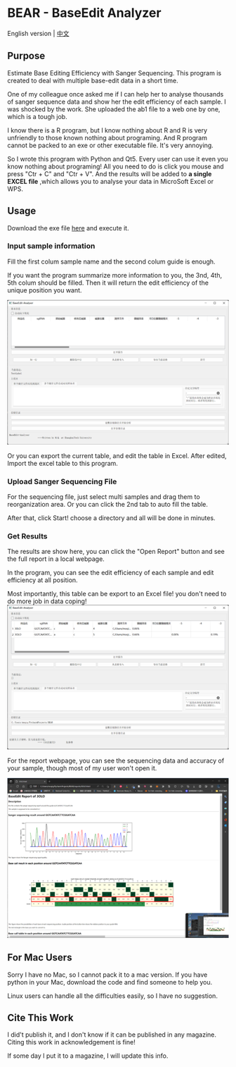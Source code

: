 # BEAR - BaseEdit Analyzer
English version | [中文](/README_zh.md)
## Purpose
Estimate Base Editing Efficiency with Sanger Sequencing. This program is created to deal with multiple base-edit data in a short time.

One of my colleague once asked me if I can help her to analyse thousands of 
sanger sequence data and show her the edit efficiency of each sample. I was shocked
by the work. She uploaded the ab1 file to a web one by one, which is a tough job.

I know there is a R program, but I know nothing about R and R is very unfriendly
to those known nothing about programing. And R program cannot be packed to
an exe or other executable file. It's very annoying.

So I wrote this program with Python and Qt5. Every user can use it 
even you know nothing about programing! All you need to do is click you mouse
and press "Ctr + C" and "Ctr + V". And the results will be added to **a single EXCEL file**
,which allows you to analyse your data in MicroSoft Excel or WPS.

## Usage
Download the exe file [here](https://github.com/Masterchiefm/BEAR/releases/latest) and execute it.

### Input sample information
Fill the first colum sample name  and the second colum guide is enough. 

If you want the program summarize more information to you, the 3nd, 4th, 5th
colum should be filled. Then it will return the edit efficiency of the unique
position you want.

![](/screenshot.png)

Or you can export the current table, and edit the table in Excel. After edited,
Import the excel table to this program.

### Upload Sanger Sequencing File
For the sequencing file, just select multi samples and drag them to reorganization 
area. Or you can click the 2nd tab to auto fill the table.

After that, click Start! choose a directory and all will be done in minutes.

### Get Results
The results are show here, you can click the "Open Report" button and see the full
report in a local webpage.


In the program, you can see the edit efficiency of each sample and edit efficiency 
at all position.

Most importantly, this table can be export to an Excel file! you don't need
to do more job in data coping!
![](/screenshot2.png)

For the report webpage, you can see the sequencing data and accuracy of your sample, though
most of my user won't open it.

![](/screenshot3.png)


## For Mac Users
Sorry I have no Mac, so I cannot pack it to a mac version. If you have python in your Mac,
download the code and find someone to help you.

Linux users can handle all the difficulties easily, so I have no suggestion.


## Cite This Work
I did't publish it, and I don't know if it can be published in any magazine.
Citing this work in acknowledgement is fine!

If some day I put it to a magazine, I will update this info.
